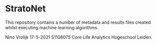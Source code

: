 # StratoNet
This repository contains a number of metadata and results files created whilst executing machine learning algorithms.


Nino Vrolijk
17-5-2021
S1108075
Core Life Analytics
Hogeschool Leiden.
